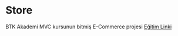 # Store

BTK Akademi MVC kursunun bitmiş E-Commerce projesi 
[Eğitim Linki](https://www.btkakademi.gov.tr/portal/course/asp-net-core-mvc-25318)
